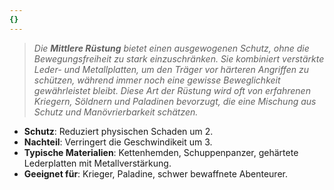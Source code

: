 ```yaml
---
{}
---
```

>*Die **Mittlere Rüstung** bietet einen ausgewogenen Schutz, ohne die Bewegungsfreiheit zu stark einzuschränken. Sie kombiniert verstärkte Leder- und Metallplatten, um den Träger vor härteren Angriffen zu schützen, während immer noch eine gewisse Beweglichkeit gewährleistet bleibt. Diese Art der Rüstung wird oft von erfahrenen Kriegern, Söldnern und Paladinen bevorzugt, die eine Mischung aus Schutz und Manövrierbarkeit schätzen.*  
  
- **Schutz**: Reduziert physischen Schaden um 2.  
- **Nachteil**: Verringert die Geschwindikeit um 3.  
- **Typische Materialien**: Kettenhemden, Schuppenpanzer, gehärtete Lederplatten mit Metallverstärkung.  
- **Geeignet für**: Krieger, Paladine, schwer bewaffnete Abenteurer.